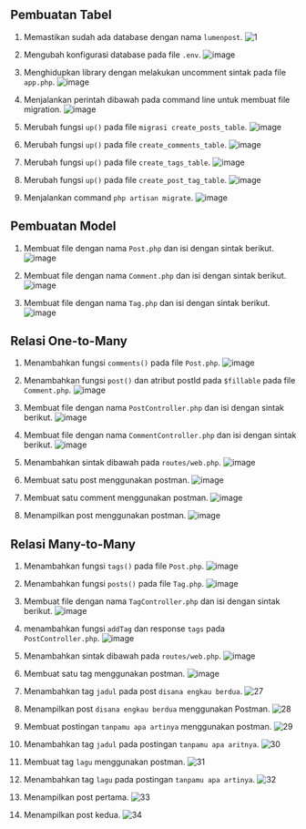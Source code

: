 ## Pembuatan Tabel
1. Memastikan sudah ada database dengan nama `lumenpost`.
![1](https://github.com/FarhanHaf/PEMIN/assets/103462399/5154f7be-2af5-4b89-96c2-314a168cab08)

2. Mengubah konfigurasi database pada file `.env`.
![image](https://github.com/FarhanHaf/PEMIN/assets/103462399/2710bd6f-881d-4e6e-8d8a-7e414c9de12c)

3. Menghidupkan library dengan melakukan uncomment sintak pada file `app.php`.
![image](https://github.com/FarhanHaf/PEMIN/assets/103462399/d2548e31-bf08-45ff-80bf-fc324376e6e1)

4. Menjalankan perintah dibawah pada command line untuk membuat file migration.
![image](https://github.com/FarhanHaf/PEMIN/assets/103462399/dff4e7b9-6569-4c07-8024-4b39fa4ae795)

5. Merubah fungsi `up()` pada file `migrasi create_posts_table`.
![image](https://github.com/FarhanHaf/PEMIN/assets/103462399/9f958716-a5d7-4811-85c0-49ad6d4374ce)

6. Merubah fungsi `up()` pada file `create_comments_table`.
![image](https://github.com/FarhanHaf/PEMIN/assets/103462399/60fb11c8-8cc4-461e-acd4-8728f4c1cffd)

8. Merubah fungsi `up()` pada file `create_tags_table`.
![image](https://github.com/FarhanHaf/PEMIN/assets/103462399/a7e95670-2045-46d8-be43-ccb6dd20a0ef)

9. Merubah fungsi `up()` pada file `create_post_tag_table`.
![image](https://github.com/FarhanHaf/PEMIN/assets/103462399/34376685-1628-432a-b6c0-48c5a1d1cec0)

10. Menjalankan command `php artisan migrate`.
![image](https://github.com/FarhanHaf/PEMIN/assets/103462399/5e1b69c6-3d74-475f-8e34-f6af5524e76d)

## Pembuatan Model
1. Membuat file dengan nama `Post.php` dan isi dengan sintak berikut.
![image](https://github.com/FarhanHaf/PEMIN/assets/103462399/9870e4cd-3244-4cfb-8ca7-142fb56622a0)

2. Membuat file dengan nama `Comment.php` dan isi dengan sintak berikut.
![image](https://github.com/FarhanHaf/PEMIN/assets/103462399/1603c7f2-b2f0-4dd2-8c84-17d08fe8a6ed)

3. Membuat file dengan nama `Tag.php` dan isi dengan sintak berikut.
![image](https://github.com/FarhanHaf/PEMIN/assets/103462399/3e5d5373-1909-45d6-94fc-a4b8155846c9)

## Relasi One-to-Many
1. Menambahkan fungsi `comments()` pada file `Post.php`.
![image](https://github.com/FarhanHaf/PEMIN/assets/103462399/2f0bbce7-0281-4376-9702-b3b24107505d)

2. Menambahkan fungsi `post()` dan atribut postId pada `$fillable` pada file `Comment.php`.
![image](https://github.com/FarhanHaf/PEMIN/assets/103462399/f74d7956-1065-42a1-915d-779a94b31cd2)

3. Membuat file dengan nama `PostController.php` dan isi dengan sintak berikut.
![image](https://github.com/FarhanHaf/PEMIN/assets/103462399/f971f35c-f612-4ba4-afa3-14eebdc754b5)

4. Membuat file dengan nama `CommentController.php` dan isi dengan sintak berikut.
![image](https://github.com/FarhanHaf/PEMIN/assets/103462399/071744aa-166c-4d12-ac60-766a76a5d8d3)

5. Menambahkan sintak dibawah pada `routes/web.php`.
![image](https://github.com/FarhanHaf/PEMIN/assets/103462399/64b04dc0-4369-4923-bf24-cbfbfb86a006)

6. Membuat satu post menggunakan postman.
![image](https://github.com/FarhanHaf/PEMIN/assets/103462399/f89c1556-468e-4514-b36d-3eaf155ff28f)

7. Membuat satu comment menggunakan postman.
![image](https://github.com/FarhanHaf/PEMIN/assets/103462399/40abace0-d3f6-463e-96c4-227f0a8dcd37)

8. Menampilkan post menggunakan postman.
![image](https://github.com/FarhanHaf/PEMIN/assets/103462399/af4a9479-4dab-4cc6-b866-99a2a48d4205)

## Relasi Many-to-Many
1. Menambahkan fungsi `tags()` pada file `Post.php`.
![image](https://github.com/FarhanHaf/PEMIN/assets/103462399/b89fe175-8c20-457f-b4be-7119c7a0b268)

2. Menambahkan fungsi `posts()` pada file `Tag.php`.
![image](https://github.com/FarhanHaf/PEMIN/assets/103462399/f5c82899-43c0-419d-9f15-c47e005f4ee3)

3. Membuat file dengan nama `TagController.php` dan isi dengan sintak berikut.
![image](https://github.com/FarhanHaf/PEMIN/assets/103462399/dbc2e1fb-e4b4-4c4c-87ee-5408597fd08e)

4. menambahkan fungsi `addTag` dan response `tags` pada `PostController.php`.
![image](https://github.com/FarhanHaf/PEMIN/assets/103462399/ac329d27-db4e-4496-a131-4cb90948781d)

5. Menambahkan sintak dibawah pada `routes/web.php`.
![image](https://github.com/FarhanHaf/PEMIN/assets/103462399/8639c229-488a-41da-936e-8b55cf56919c)

6. Membuat satu tag menggunakan postman.
![image](https://github.com/FarhanHaf/PEMIN/assets/103462399/d77d5166-bd23-49a4-bb54-18bac51a7352)

7. Menambahkan tag `jadul` pada post `disana engkau berdua`.
![27](https://github.com/dimassputro28/Praktikum-PEMIN/assets/145313055/2b03ad3e-1953-458f-9efe-2516d609f1a9)

8. Menampilkan post `disana engkau berdua` menggunakan Postman.
![28](https://github.com/dimassputro28/Praktikum-PEMIN/assets/145313055/22dd65b5-c180-4ebc-a7ac-a5a914e651da)

9. Membuat postingan `tanpamu apa artinya` menggunakan postman.
![29](https://github.com/dimassputro28/Praktikum-PEMIN/assets/145313055/666d43fd-256b-4be6-bf1a-bbcc5f358045)

10. Menambahkan tag `jadul` pada postingan `tanpamu apa aritnya`.
![30](https://github.com/dimassputro28/Praktikum-PEMIN/assets/145313055/cc4b6e55-3ad1-45b2-9311-8fe930acf7b2)

11. Membuat tag `lagu` menggunakan postman.
![31](https://github.com/dimassputro28/Praktikum-PEMIN/assets/145313055/82c4f599-fcb1-415e-bdb8-fe91551b961a)

12. Menambahkan tag `lagu` pada postingan `tanpamu apa artinya`.
![32](https://github.com/dimassputro28/Praktikum-PEMIN/assets/145313055/14ccdd86-364e-4338-bec0-31a6522b7af7)

13. Menampilkan post pertama.
![33](https://github.com/dimassputro28/Praktikum-PEMIN/assets/145313055/e0715a8d-9db4-4202-99b6-77d1f86a7146)

14. Menampilkan post kedua.
![34](https://github.com/dimassputro28/Praktikum-PEMIN/assets/145313055/74c4a2e2-d00f-4a7a-aa09-2fb7438bf960)
